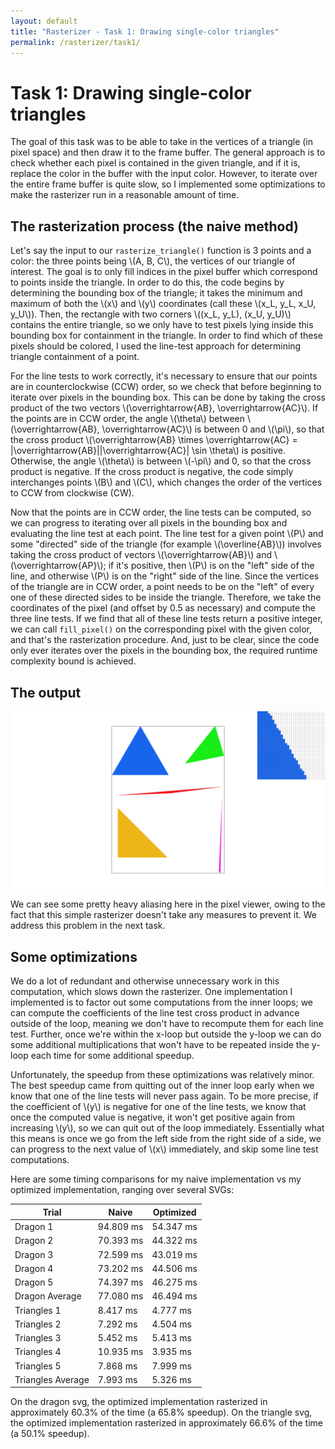 ```yaml
---
layout: default
title: "Rasterizer - Task 1: Drawing single-color triangles"
permalink: /rasterizer/task1/
---
```


# Task 1: Drawing single-color triangles

The goal of this task was to be able to take in the vertices of a triangle (in pixel space) and then draw it to the frame buffer. 
The general approach is to check whether each pixel is contained in the given triangle, and if it is, replace the color in the buffer with the input color.
However, to iterate over the entire frame buffer is quite slow, so I implemented some optimizations to make the rasterizer run in a reasonable amount of time.  

## The rasterization process (the naive method)

Let's say the input to our `rasterize_triangle()` function is 3 points and a color: the three points being \\(A, B, C\\), the vertices of our triangle of interest.
The goal is to only fill indices in the pixel buffer which correspond to points inside the triangle. 
In order to do this, the code begins by determining the bounding box of the triangle; it takes the minimum and maximum of both the \\(x\\) and \\(y\\) coordinates (call these \\(x_L, y_L, x_U, y_U\\)). 
Then, the rectangle with two corners \\((x_L, y_L), (x_U, y_U)\\) contains the entire triangle, so we only have to test pixels lying inside this bounding box for containment in the triangle.
In order to find which of these pixels should be colored, I used the line-test approach for determining triangle containment of a point.

For the line tests to work correctly, it's necessary to ensure that our points are in counterclockwise (CCW) order, so we check that before beginning to iterate over pixels in the bounding box.
This can be done by taking the cross product of the two vectors \\(\overrightarrow{AB}, \overrightarrow{AC}\\).
If the points are in CCW order, the angle \\(\theta\\) between \\(\overrightarrow{AB}, \overrightarrow{AC}\\) is between 0 and \\(\pi\\), so that the cross product \\(\overrightarrow{AB} \times \overrightarrow{AC} = |\overrightarrow{AB}||\overrightarrow{AC}| \sin \theta\\) is positive.
Otherwise, the angle \\(\theta\\) is between \\(-\pi\\) and 0, so that the cross product is negative.
If the cross product is negative, the code simply interchanges points \\(B\\) and \\(C\\), which changes the order of the vertices to CCW from clockwise (CW).

Now that the points are in CCW order, the line tests can be computed, so we can progress to iterating over all pixels in the bounding box and evaluating the line test at each point.
The line test for a given point \\(P\\) and some "directed" side of the triangle (for example \\(\overline{AB}\\)) involves taking the cross product of vectors \\(\overrightarrow{AB}\\) and \\(\overrightarrow{AP}\\); if it's positive, then \\(P\\) is on the "left" side of the line, and otherwise \\(P\\) is on the "right" side of the line.
Since the vertices of the triangle are in CCW order, a point needs to be on the "left" of every one of these directed sides to be inside the triangle.
Therefore, we take the coordinates of the pixel (and offset by 0.5 as necessary) and compute the three line tests. 
If we find that all of these line tests return a positive integer, we can call `fill_pixel()` on the corresponding pixel with the given color, and that's the rasterization procedure.
And, just to be clear, since the code only ever iterates over the pixels in the bounding box, the required runtime complexity bound is achieved.

## The output
![Sample rate 1 render of colored triangles with pixel viewer](images/task1%20-%20svg4-w-pixel-viewer.png "Sample rate 1 render of colored triangles with pixel viewer")

We can see some pretty heavy aliasing here in the pixel viewer, owing to the fact that this simple rasterizer doesn't take any measures to prevent it.
We address this problem in the next task.

## Some optimizations
We do a lot of redundant and otherwise unnecessary work in this computation, which slows down the rasterizer.
One implementation I implemented is to factor out some computations from the inner loops; we can compute the coefficients of the line test cross product in advance outside of the loop, meaning we don't have to recompute them for each line test.
Further, once we're within the x-loop but outside the y-loop we can do some additional multiplications that won't have to be repeated inside the y-loop each time for some additional speedup.

Unfortunately, the speedup from these optimizations was relatively minor. 
The best speedup came from quitting out of the inner loop early when we know that one of the line tests will never pass again.
To be more precise, if the coefficient of \\(y\\) is negative for one of the line tests, we know that once the computed value is negative, it won't get positive again from increasing \\(y\\), so we can quit out of the loop immediately.
Essentially what this means is once we go from the left side from the right side of a side, we can progress to the next value of \\(x\\) immediately, and skip some line test computations.

Here are some timing comparisons for my naive implementation vs my optimized implementation, ranging over several SVGs:

| Trial | Naive | Optimized |
| --- | --- | --- |
| Dragon 1 | 94.809 ms | 54.347 ms |
| Dragon 2 | 70.393 ms | 44.322 ms |
| Dragon 3 | 72.599 ms | 43.019 ms |
| Dragon 4 | 73.202 ms | 44.506 ms |
| Dragon 5 | 74.397 ms | 46.275 ms |
| Dragon Average | 77.080 ms | 46.494 ms |
| Triangles 1 | 8.417 ms | 4.777 ms |
| Triangles 2 | 7.292 ms | 4.504 ms |
| Triangles 3 | 5.452 ms | 5.413 ms |
| Triangles 4 | 10.935 ms | 3.935 ms |
| Triangles 5 | 7.868 ms | 7.999 ms |
| Triangles Average | 7.993 ms | 5.326 ms |

On the dragon svg, the optimized implementation rasterized in approximately 60.3% of the time (a 65.8% speedup).
On the triangle svg, the optimized implementation rasterized in approximately 66.6% of the time (a 50.1% speedup). 